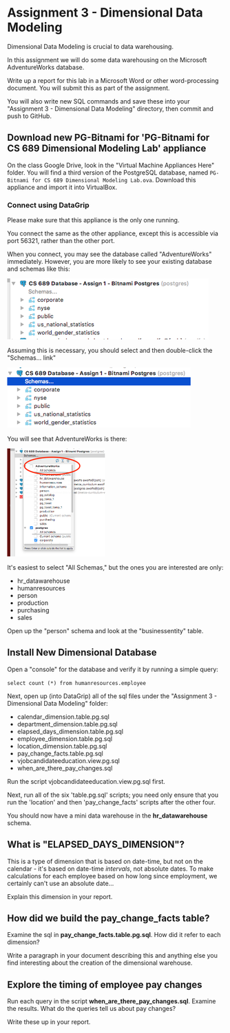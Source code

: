 # Assignment 3 - Dimensional Data Modeling

Dimensional Data Modeling is crucial to data warehousing.

In this assignment we will do some data warehousing on the Microsoft AdventureWorks database.

Write up a report for this lab in a Microsoft Word or other word-processing document.  You will submit this as part of the assignment.

You will also write new SQL commands and save these into your "Assignment 3 - Dimensional Data Modeling" directory, then commit and push to GitHub.

## Download new PG-Bitnami for 'PG-Bitnami for CS 689 Dimensional Modeling Lab' appliance

On the class Google Drive, look in the "Virtual Machine Appliances Here" folder.  You will find a third version of the PostgreSQL database, named `PG-Bitnami for CS 689 Dimensional Modeling Lab.ova`.  Download this appliance and import it into VirtualBox.

### Connect using DataGrip

Please make sure that this appliance is the only one running.

You connect the same as the other appliance, except this is accessible via port 56321, rather than the other port.

When you connect, you may see the database called "AdventureWorks" immediately.  However, you are more likely to see your existing database and schemas like this:

<img src="pix/Use old Bitnami Postgres, but maybe not see AdvWks.png" />

Assuming this is necessary, you should select and then double-click the "Schemas... link"

<img src="pix/Select and double-click Schemas.png" /> 

You will see that AdventureWorks is there:

<img src="pix/SchemaSelectShowsAdvWks.png" height=250 />

It's easiest to select "All Schemas," but the ones you are interested are only:

* hr_datawarehouse
* humanresources
* person
* production
* purchasing
* sales

Open up the "person" schema and look at the "businessentity" table.

## Install New Dimensional Database

Open a "console" for the database and verify it by running a simple query:

`select count (*) from humanresources.employee`

Next, open up (into DataGrip) all of the sql files under the "Assignment 3 - Dimensional Data Modeling" folder:

* calendar_dimension.table.pg.sql
* department_dimension.table.pg.sql
* elapsed\_days_dimension.table.pg.sql
* employee_dimension.table.pg.sql
* location_dimension.table.pg.sql
* pay\_change_facts.table.pg.sql
* vjobcandidateeducation.view.pg.sql
* when\_are\_there\_pay_changes.sql

Run the script vjobcandidateeducation.view.pg.sql first.

Next, run all of the six 'table.pg.sql' scripts; you need only ensure that you run the 'location' and then 'pay\_change_facts' scripts after the other four.

You should now have a mini data warehouse in the **hr_datawarehouse** schema.

## What is "ELAPSED\_DAYS_DIMENSION"?

This is a type of dimension that is based on date-time, but not on the calendar - it's based on date-time *intervals*, not absolute dates.  To make calculations for each employee based on how long since employment, we certainly can't use an absolute date...

Explain this dimension in your report.

## How did we build the pay\_change_facts table?

Examine the sql in **pay\_change_facts.table.pg.sql**.  How did it refer to each dimension?

Write a paragraph in your document describing this and anything else you find interesting about the creation of the dimensional warehouse.

## Explore the timing of employee pay changes

Run each query in the script **when\_are\_there\_pay_changes.sql**.  Examine the results.  What do the queries tell us about pay changes?

Write these up in your report.

